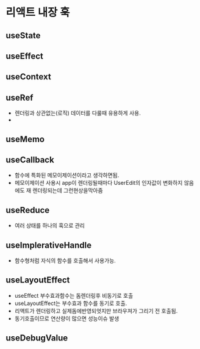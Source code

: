 # 리액트 내장 훅

## useState

## useEffect

## useContext

## useRef
 - 렌더링과 상관없는(로직) 데이터를 다룰때 유용하게 사용.
 - 
## useMemo

## useCallback
 - 함수에 특화된 메모이제이션이라고 생각하면됨.
 - 메모이제이션 사용시 app이 렌더링될때마다 UserEdit의 인자값이 변화하지 않음에도 재 렌더링되는데 그런현상을막아줌
## useReduce
 - 여러 상태를 하나의 훅으로 관리
## useImplerativeHandle
 - 함수형처럼 자식의 함수를 호출해서 사용가능.

## useLayoutEffect
 - useEffect 부수효과함수는 돔렌더링후 비동기로 호출
 - useLayoutEffect는 부수효과 함수를 동기로 호출.
 - 리액트가 렌더링하고 실제돔에반영되엇지만 브라우져가 그리기 전 호출됨.
 - 동기호출이므로 연산량이 많으면 성능이슈 발생
## useDebugValue
